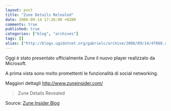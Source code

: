 ```yaml
---
layout: post
title: "Zune Details Relealed"
date: 2006-09-14 17:26:00 +0200
comments: true
published: true
categories: ["blog", "archives"]
tags: []
alias: ["http://blogs.ugidotnet.org/gabrielc/archive/2006/09/14/47860.aspx"]
---
```


<!-- more -->

<p>Oggi è stato presentato ufficialmente Zune il nuovo player realizzato da Microsoft.</p> <p>A prima vista sono molto&nbsp;promettenti le funzionalità di social networking.</p> <p>Maggiori dettagli <a href="http://www.zuneinsider.com/">http://www.zuneinsider.com/</a></p> <blockquote>Zune Details Revealed</blockquote> <p>Source: <a href="http://www.zuneinsider.com/">Zune Insider Blog</a></p>
